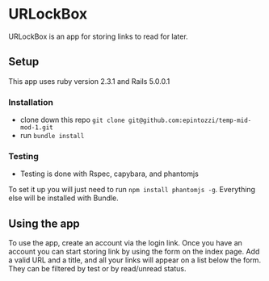 # URLockBox

URLockBox is an app for storing links to read for later.

## Setup

This app uses ruby version 2.3.1 and Rails 5.0.0.1

### Installation

 - clone down this repo `git clone git@github.com:epintozzi/temp-mid-mod-1.git`
 - run `bundle install`

### Testing

- Testing is done with Rspec, capybara, and phantomjs

To set it up you will just need to run `npm install phantomjs -g`. Everything else will be installed with Bundle.

## Using the app

To use the app, create an account via the login link. Once you have an account you can start storing link by using the form on the index page. Add a valid URL and a title, and all your links will appear on a list below the form. They can be filtered by test or by read/unread status.
